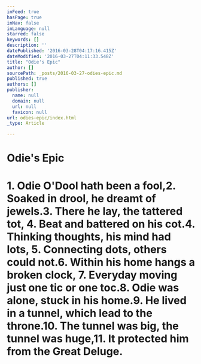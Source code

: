 ```yaml
---
inFeed: true
hasPage: true
inNav: false
inLanguage: null
starred: false
keywords: []
description: ''
datePublished: '2016-03-28T04:17:16.415Z'
dateModified: '2016-03-27T04:11:33.548Z'
title: "Odie's Epic"
author: []
sourcePath: _posts/2016-03-27-odies-epic.md
published: true
authors: []
publisher:
  name: null
  domain: null
  url: null
  favicon: null
url: odies-epic/index.html
_type: Article

---
```

# Odie's Epic

# 1\. Odie O'Dool hath been a fool,2\. Soaked in drool, he dreamt of jewels.3\. There he lay, the tattered tot, 4\. Beat and battered on his cot.4\. Thinking thoughts, his mind had lots, 5\. Connecting dots, others could not.6\. Within his home hangs a broken clock, 7\. Everyday moving just one tic or one toc.8\. Odie was alone, stuck in his home.9\. He lived in a tunnel, which lead to the throne.10\. The tunnel was big, the tunnel was huge,11\. It protected him from the Great Deluge.